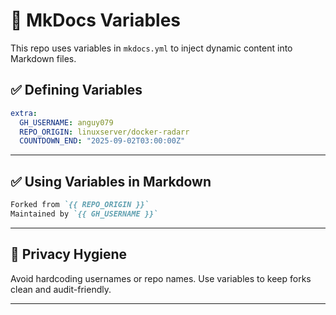 # 🧬 MkDocs Variables

This repo uses variables in `mkdocs.yml` to inject dynamic content into Markdown files.

## ✅ Defining Variables

```yaml
extra:
  GH_USERNAME: anguy079
  REPO_ORIGIN: linuxserver/docker-radarr
  COUNTDOWN_END: "2025-09-02T03:00:00Z"
```

---

## ✅ Using Variables in Markdown

```markdown
Forked from `{{ REPO_ORIGIN }}`  
Maintained by `{{ GH_USERNAME }}`
```

---

## 🧼 Privacy Hygiene

Avoid hardcoding usernames or repo names. Use variables to keep forks clean and audit-friendly.

---
